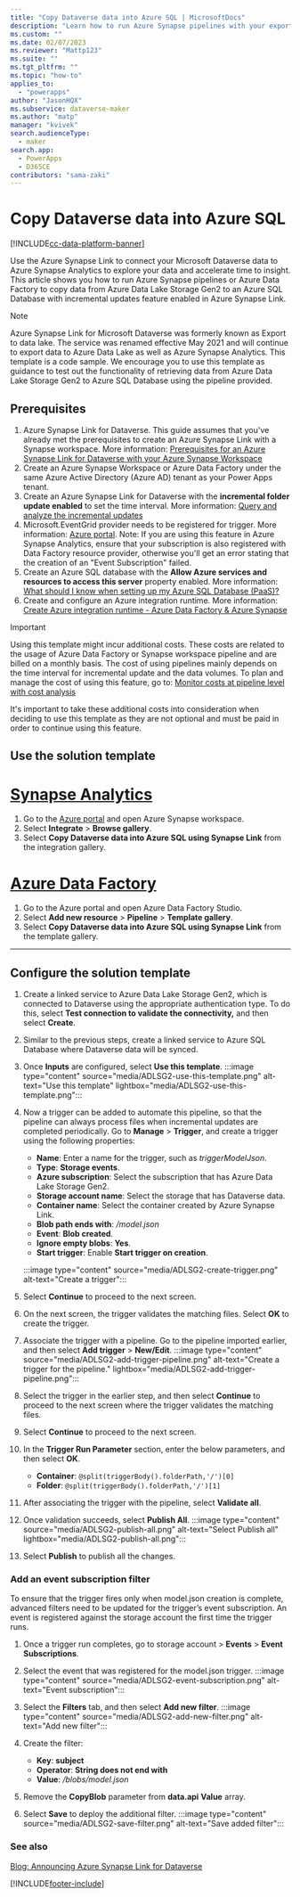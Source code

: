 ```yaml
---
title: "Copy Dataverse data into Azure SQL | MicrosoftDocs"
description: "Learn how to run Azure Synapse pipelines with your exported Dataverse table data"
ms.custom: ""
ms.date: 02/07/2023
ms.reviewer: "Mattp123"
ms.suite: ""
ms.tgt_pltfrm: ""
ms.topic: "how-to"
applies_to: 
  - "powerapps"
author: "JasonHQX"
ms.subservice: dataverse-maker
ms.author: "matp"
manager: "kvivek"
search.audienceType: 
  - maker
search.app: 
  - PowerApps
  - D365CE
contributors: "sama-zaki"
---
```

# Copy Dataverse data into Azure SQL

[!INCLUDE[cc-data-platform-banner](../../includes/cc-data-platform-banner.md)]

Use the Azure Synapse Link to connect your Microsoft Dataverse data to Azure Synapse Analytics to explore your data and accelerate time to insight. This article shows you how to run Azure Synapse pipelines or Azure Data Factory to copy data from Azure Data Lake Storage Gen2 to an Azure SQL Database with incremental updates feature enabled in Azure Synapse Link.

> [!NOTE]
> Azure Synapse Link for Microsoft Dataverse was formerly known as Export to data lake. The service was renamed effective May 2021 and will continue to export data to Azure Data Lake as well as Azure Synapse Analytics.
> This template is a code sample. We encourage you to use this template as guidance to test out the functionality of retrieving data from Azure Data Lake Storage Gen2 to Azure SQL Database using the pipeline provided.

## Prerequisites

1. Azure Synapse Link for Dataverse. This guide assumes that you've already met the prerequisites to create an Azure Synapse Link with a Synapse workspace. More information: [Prerequisites for an Azure Synapse Link for Dataverse with your Azure Synapse Workspace](azure-synapse-link-synapse.md#prerequisites)
2. Create an Azure Synapse Workspace or Azure Data Factory under the same Azure Active Directory (Azure AD) tenant as your Power Apps tenant.
3. Create an Azure Synapse Link for Dataverse with the **incremental folder update enabled** to set the time interval. More information: [Query and analyze the incremental updates](azure-synapse-incremental-updates.md)
4. Microsoft.EventGrid provider needs to be registered for trigger. More information: [Azure portal](/azure/azure-resource-manager/management/resource-providers-and-types#azure-portal). Note: If you are using this feature in Azure Synapse Analytics, ensure that your subscription is also registered with Data Factory resource provider, otherwise you'll get an error stating that the creation of an "Event Subscription" failed.
5. Create an Azure SQL database with the **Allow Azure services and resources to access this server** property enabled. More information: [What should I know when setting up my Azure SQL Database (PaaS)?](/archive/blogs/azureedu/what-should-i-know-when-setting-up-my-azure-sql-database-paas#firewall)
6. Create and configure an Azure integration runtime. More information: [Create Azure integration runtime - Azure Data Factory & Azure Synapse](/azure/data-factory/create-azure-integration-runtime?tabs=data-factory)

> [!IMPORTANT]
> Using this template might incur additional costs. These costs are related to the usage of Azure Data Factory or Synapse workspace pipeline and are billed on a monthly basis. The cost of using pipelines mainly depends on the time interval for incremental update and the data volumes. To plan and manage the cost of using this feature, go to: [Monitor costs at pipeline level with cost analysis](/azure/data-factory/plan-manage-costs#monitor-costs-at-pipeline-level-with-cost-analysis)
>
> It's important to take these additional costs into consideration when deciding to use this template as they are not optional and must be paid in order to continue using this feature.

## Use the solution template

# [Synapse Analytics](#tab/synapse-analytics)
1. Go to the [Azure portal](https://portal.azure.com) and open Azure Synapse workspace.
1. Select **Integrate** > **Browse gallery**.
1. Select **Copy Dataverse data into Azure SQL using Synapse Link** from the integration gallery.

# [Azure Data Factory](#tab/data-factory)
1. Go to the Azure portal and open Azure Data Factory Studio.
1. Select **Add new resource** > **Pipeline** > **Template gallery**.
1. Select **Copy Dataverse data into Azure SQL using Synapse Link** from the template gallery.

---

## Configure the solution template

1. Create a linked service to Azure Data Lake Storage Gen2, which is connected to Dataverse using the appropriate authentication type. To do this, select **Test connection to validate the connectivity,** and then select **Create**.
1. Similar to the previous steps, create a linked service to Azure SQL Database where Dataverse data will be synced.
1. Once **Inputs** are configured, select **Use this template**.
   :::image type="content" source="media/ADLSG2-use-this-template.png" alt-text="Use this template" lightbox="media/ADLSG2-use-this-template.png":::

1. Now a trigger can be added to automate this pipeline, so that the pipeline can always process files when incremental updates are completed periodically. Go to **Manage** > **Trigger**, and create a trigger using the following properties:
   - **Name**: Enter a name for the trigger, such as *triggerModelJson*.
   - **Type**: **Storage events**.
   - **Azure subscription**: Select the subscription that has Azure Data Lake Storage Gen2.
   - **Storage account name**: Select the storage that has Dataverse data.
   - **Container name**: Select the container created by Azure Synapse Link.
   - **Blob path ends with**: */model.json*
   - **Event**: **Blob created**.
   - **Ignore empty blobs**: **Yes**.
   - **Start trigger**: Enable **Start trigger on creation**.

   :::image type="content" source="media/ADLSG2-create-trigger.png" alt-text="Create a trigger":::
1. Select **Continue** to proceed to the next screen.
1. On the next screen, the trigger validates the matching files. Select **OK** to create the trigger.
1. Associate the trigger with a pipeline. Go to the pipeline imported earlier, and then select **Add trigger** > **New/Edit**.
   :::image type="content" source="media/ADLSG2-add-trigger-pipeline.png" alt-text="Create a trigger for the pipeline." lightbox="media/ADLSG2-add-trigger-pipeline.png":::
1. Select the trigger in the earlier step, and then select **Continue** to proceed to the next screen where the trigger validates the matching files.
1. Select **Continue** to proceed to the next screen.
1. In the **Trigger Run Parameter** section, enter the below parameters, and then select **OK**.
   - **Container**: `@split(triggerBody().folderPath,'/')[0]`
   - **Folder**: `@split(triggerBody().folderPath,'/')[1]`  
1. After associating the trigger with the pipeline, select **Validate all**. 
1. Once validation succeeds, select **Publish All**.
   :::image type="content" source="media/ADLSG2-publish-all.png" alt-text="Select Publish all" lightbox="media/ADLSG2-publish-all.png":::

1. Select **Publish** to publish all the changes.

### Add an event subscription filter

To ensure that the trigger fires only when model.json creation is complete, advanced filters need to be updated for the trigger’s event subscription. An event is registered against the storage account the first time the trigger runs.
  
1. Once a trigger run completes, go to storage account > **Events** > **Event Subscriptions**.
1. Select the event that was registered for the model.json trigger.
   :::image type="content" source="media/ADLSG2-event-subscription.png" alt-text="Event subscription":::

1. Select the **Filters** tab, and then select **Add new filter**.
   :::image type="content" source="media/ADLSG2-add-new-filter.png" alt-text="Add new filter":::

1. Create the filter:
   - **Key**: **subject**
   - **Operator**: **String does not end with**
   - **Value**: */blobs/model.json*

1. Remove the **CopyBlob** parameter from **data.api** **Value** array.

1. Select **Save** to deploy the additional filter.
   :::image type="content" source="media/ADLSG2-save-filter.png" alt-text="Save added filter":::

### See also

[Blog: Announcing Azure Synapse Link for Dataverse](https://aka.ms/synapse-dataverse)

[!INCLUDE[footer-include](../../includes/footer-banner.md)]
